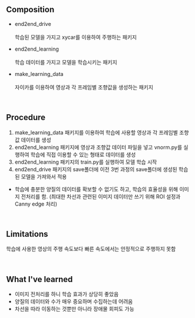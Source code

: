 ## Composition

* end2end_drive </br></br>학습된 모델을 가지고 xycar를 이용하여 주행하는 패키지

* end2end_learning </br></br>학습 데이터를 가지고 모델을 학습시키는 패키지

* make_learning_data </br></br>자이카를 이용하여 영상과 각 프레임별 조향값을 생성하는 패키지

</br>

## Procedure

1. make_learning_data 패키지를 이용하여 학습에 사용할 영상과 각 프레임별 조향값 데이터를 생성
2. end2end_learning 패키지에 영상과 조향값 데이터 파일을 넣고 vnorm.py를 실행하여 학습에 직접 이용할 수 있는 형태로 데이터를 생성
3. end2end_learning 패키지의 train.py를 실행하여 모델 학습 시작
4. end2end_drive 패키지의 save폴더에 이전 3번 과정의 save폴더에 생성된 학습된 모델을 가져와서 적용

* 학습에 충분한 양질의 데이터를 확보할 수 없기도 하고, 학습의 효율성을 위해 이미지 전처리를 함. (최대한 차선과 관련된 이미지 데이터만 쓰기 위해 ROI 설정과 Canny edge 처리)

</br>

## Limitations

학습에 사용한 영상의 주행 속도보다 빠른 속도에서는 안정적으로 주행하지 못함

</br>

## What I've learned

* 이미지 전처리를 하니 학습 효과가 상당히 좋았음
* 양질의 데이터와 수가 매우 중요하며 수집하는데 어려움
* 차선을 따라 이동하는 것뿐만 아니라 장애물 회피도 가능
